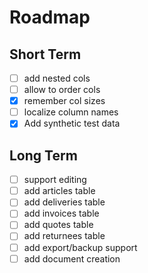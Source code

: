 # Roadmap
## Short Term
- [ ] add nested cols
- [ ] allow to order cols
- [x] remember col sizes
- [ ] localize column names
- [x] Add synthetic test data

## Long Term
- [ ] support editing
- [ ] add articles table
- [ ] add deliveries table
- [ ] add invoices table
- [ ] add quotes table
- [ ] add returnees table
- [ ] add export/backup support
- [ ] add document creation
